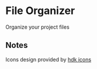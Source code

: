 # File Organizer

Organize your project files

## Notes

Icons design provided by [hdk icons](https://www.flaticon.com/authors/hdk-icons)
